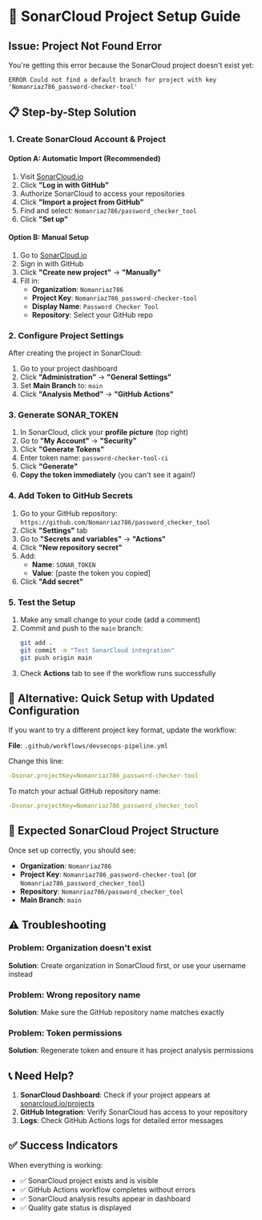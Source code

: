 # 🚀 SonarCloud Project Setup Guide

## Issue: Project Not Found Error

You're getting this error because the SonarCloud project doesn't exist yet:
```
ERROR Could not find a default branch for project with key 'Nomanriaz786_password-checker-tool'
```

## 📋 Step-by-Step Solution

### 1. Create SonarCloud Account & Project

#### Option A: Automatic Import (Recommended)
1. Visit [SonarCloud.io](https://sonarcloud.io)
2. Click **"Log in with GitHub"**
3. Authorize SonarCloud to access your repositories
4. Click **"Import a project from GitHub"**
5. Find and select: `Nomanriaz786/password_checker_tool`
6. Click **"Set up"**

#### Option B: Manual Setup
1. Go to [SonarCloud.io](https://sonarcloud.io) 
2. Sign in with GitHub
3. Click **"Create new project"** → **"Manually"**
4. Fill in:
   - **Organization**: `Nomanriaz786`
   - **Project Key**: `Nomanriaz786_password-checker-tool`
   - **Display Name**: `Password Checker Tool`
   - **Repository**: Select your GitHub repo

### 2. Configure Project Settings

After creating the project in SonarCloud:

1. Go to your project dashboard
2. Click **"Administration"** → **"General Settings"**
3. Set **Main Branch** to: `main`
4. Click **"Analysis Method"** → **"GitHub Actions"**

### 3. Generate SONAR_TOKEN

1. In SonarCloud, click your **profile picture** (top right)
2. Go to **"My Account"** → **"Security"**
3. Click **"Generate Tokens"**
4. Enter token name: `password-checker-tool-ci`
5. Click **"Generate"**
6. **Copy the token immediately** (you can't see it again!)

### 4. Add Token to GitHub Secrets

1. Go to your GitHub repository: `https://github.com/Nomanriaz786/password_checker_tool`
2. Click **"Settings"** tab
3. Go to **"Secrets and variables"** → **"Actions"**
4. Click **"New repository secret"**
5. Add:
   - **Name**: `SONAR_TOKEN`
   - **Value**: [paste the token you copied]
6. Click **"Add secret"**

### 5. Test the Setup

1. Make any small change to your code (add a comment)
2. Commit and push to the `main` branch:
   ```bash
   git add .
   git commit -m "Test SonarCloud integration"
   git push origin main
   ```
3. Check **Actions** tab to see if the workflow runs successfully

## 🔧 Alternative: Quick Setup with Updated Configuration

If you want to try a different project key format, update the workflow:

**File**: `.github/workflows/devsecops-pipeline.yml`

Change this line:
```yaml
-Dsonar.projectKey=Nomanriaz786_password-checker-tool
```

To match your actual GitHub repository name:
```yaml
-Dsonar.projectKey=Nomanriaz786_password_checker_tool
```

## 🎯 Expected SonarCloud Project Structure

Once set up correctly, you should see:
- **Organization**: `Nomanriaz786`
- **Project Key**: `Nomanriaz786_password-checker-tool` (or `Nomanriaz786_password_checker_tool`)
- **Repository**: `Nomanriaz786/password_checker_tool`
- **Main Branch**: `main`

## ⚠️ Troubleshooting

### Problem: Organization doesn't exist
**Solution**: Create organization in SonarCloud first, or use your username instead

### Problem: Wrong repository name
**Solution**: Make sure the GitHub repository name matches exactly

### Problem: Token permissions
**Solution**: Regenerate token and ensure it has project analysis permissions

## 📞 Need Help?

1. **SonarCloud Dashboard**: Check if your project appears at [sonarcloud.io/projects](https://sonarcloud.io/projects)
2. **GitHub Integration**: Verify SonarCloud has access to your repository
3. **Logs**: Check GitHub Actions logs for detailed error messages

## ✅ Success Indicators

When everything is working:
- ✅ SonarCloud project exists and is visible
- ✅ GitHub Actions workflow completes without errors
- ✅ SonarCloud analysis results appear in dashboard
- ✅ Quality gate status is displayed